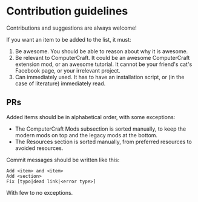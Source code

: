 # Contribution guidelines

Contributions and suggestions are always welcome!

If you want an item to be added to the list, it must:

1. Be awesome. You should be able to reason about why it is awesome.
2. Be relevant to ComputerCraft. It could be an awesome ComputerCraft extension mod, or an awesome tutorial. It cannot be your friend's cat's Facebook page, or your irrelevant project.
3. Can immediately used. It has to have an installation script, or (in the case of literature) immediately read.

## PRs

Added items should be in alphabetical order, with some exceptions:
- The ComputerCraft Mods subsection is sorted manually, to keep the modern mods on top and the legacy mods at the bottom.
- The Resources section is sorted manually, from preferred resources to avoided resources.

Commit messages should be written like this:

```
Add <item> and <item>
Add <section>
Fix [typo|dead link|<error type>]
```

With few to no exceptions.

